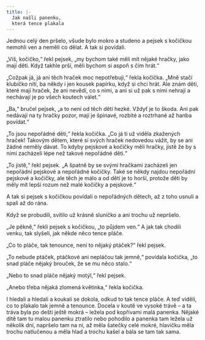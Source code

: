 ```yaml
---
title: |-
  Jak našli panenku,
  která tence plakala
---
```


Jednou celý den pršelo, všude bylo mokro a studeno a pejsek s kočičkou nemohli ven a neměli co dělat. A tak si povídali.

„Víš, kočičko,“ řekl pejsek, „my bychom také měli mít nějaké hračky, jako mají děti. Když takhle prší, měli bychom si aspoň s čím hrát.“

„Cožpak já, já ani těch hraček moc nepotřebuji,“ řekla kočička. „Mně stačí klubíčko nití, ba někdy i jen kousek papírku, když si chci hrát. Ale znám děti, které mají hraček, že ani nevědí, co s nimi, a ani si už pak s nimi nehrají a nechávají je po všech koutech válet.“

„Ba,“ bručel pejsek, „a to není od těch dětí hezké. Vždyť je to škoda. Ani pak nedávají na ty hračky pozor, mají je špinavé, rozbité a roztrhané až hanba povídat.“

„To jsou nepořádné děti,“ řekla kočička. „Co já ti už viděla zkažených hraček! Takovým dětem, které si svých hraček nedovedou vážit, by se ani žádné neměly dávat. To kdyby pejskové a kočičky měli hračky, jistě že by s nimi zacházeli lépe než takové nepořádné děti.“

„To jistě,“ řekl pejsek. „A špatně by se svými hračkami zacházeli jen nepořádní pejskové a nepořádné kočičky. Také se někdy najdou nepořádní pejskové a kočičky, ale těch je málo a od dětí je to horší, protože děti by měly mít lepší rozum než malé kočičky a pejskové.“

A tak si pejsek s kočičkou povídali o nepořádných dětech, až z toho usnuli a spali až do rána.

Když se probudili, svítilo už krásně sluníčko a ani trochu už nepršelo.

„Je pěkně,“ řekli pejsek s kočičkou, „to půjdem ven.“ A jak tak chodili venku, tak slyšeli, jak někde něco tence pláče.

„Co to pláče, tak tenounce, není to nějaký ptáček?“ řekl pejsek.

„To nebude ptáček, ptáčkové ani nepláčou tak jemně,“ povídala kočička, „to snad pláče nějaký brouček, že se mu něco stalo.“

„Nebo to snad pláče nějaký motýl,“ řekl pejsek.

„Anebo třeba nějaká zlomená květinka,“ řekla kočička.

I hledali a hledali a koukali se dokola, odkud to tak tence pláče. A teď viděli, co to plakalo tak jemně a tenounce. Docela v koutě ve vysoké trávě – a ta tráva byla po dešti ještě mokrá – ležela pod kopřivami malá panenka. Nějaké dítě tam tu malou panenku ztratilo nebo pohodilo a panenka tam ležela už několik dní, napršelo tam na ni, až měla šatečky celé mokré, hlavičku měla trochu natlučenou a měla hlad a trochu kašel a bála se tam tak sama.
